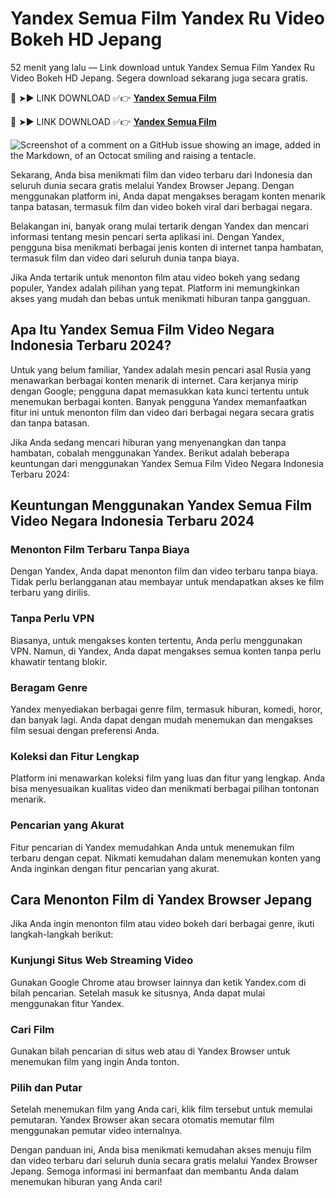 # Yandex Semua Film Yandex Ru Video Bokeh HD Jepang
52 menit yang lalu — Link download untuk Yandex Semua Film Yandex Ru Video Bokeh HD Jepang. Segera download sekarang juga secara gratis.

🔴 ➤► LINK DOWNLOAD ✅👉 **[Yandex Semua Film](https://yandex-semua-film.kkpbalikpapan.id/)**

🔴 ➤► LINK DOWNLOAD ✅👉 **[Yandex Semua Film](https://kkpbalikpapan.id/teknologi/aplikasi/yandex-semua-film/)**

![Screenshot of a comment on a GitHub issue showing an image, added in the Markdown, of an Octocat smiling and raising a tentacle.](https://yandex-semua-film.kkpbalikpapan.id/wp-content/uploads/2024/07/Yandex-Semua-Film.jpg)

Sekarang, Anda bisa menikmati film dan video terbaru dari Indonesia dan seluruh dunia secara gratis melalui Yandex Browser Jepang. Dengan menggunakan platform ini, Anda dapat mengakses beragam konten menarik tanpa batasan, termasuk film dan video bokeh viral dari berbagai negara.

Belakangan ini, banyak orang mulai tertarik dengan Yandex dan mencari informasi tentang mesin pencari serta aplikasi ini. Dengan Yandex, pengguna bisa menikmati berbagai jenis konten di internet tanpa hambatan, termasuk film dan video dari seluruh dunia tanpa biaya.

Jika Anda tertarik untuk menonton film atau video bokeh yang sedang populer, Yandex adalah pilihan yang tepat. Platform ini memungkinkan akses yang mudah dan bebas untuk menikmati hiburan tanpa gangguan.

## Apa Itu Yandex Semua Film Video Negara Indonesia Terbaru 2024?

Untuk yang belum familiar, Yandex adalah mesin pencari asal Rusia yang menawarkan berbagai konten menarik di internet. Cara kerjanya mirip dengan Google; pengguna dapat memasukkan kata kunci tertentu untuk menemukan berbagai konten. Banyak pengguna Yandex memanfaatkan fitur ini untuk menonton film dan video dari berbagai negara secara gratis dan tanpa batasan.

Jika Anda sedang mencari hiburan yang menyenangkan dan tanpa hambatan, cobalah menggunakan Yandex. Berikut adalah beberapa keuntungan dari menggunakan Yandex Semua Film Video Negara Indonesia Terbaru 2024:

## Keuntungan Menggunakan Yandex Semua Film Video Negara Indonesia Terbaru 2024

### Menonton Film Terbaru Tanpa Biaya

Dengan Yandex, Anda dapat menonton film dan video terbaru tanpa biaya. Tidak perlu berlangganan atau membayar untuk mendapatkan akses ke film terbaru yang dirilis.

### Tanpa Perlu VPN

Biasanya, untuk mengakses konten tertentu, Anda perlu menggunakan VPN. Namun, di Yandex, Anda dapat mengakses semua konten tanpa perlu khawatir tentang blokir.

### Beragam Genre

Yandex menyediakan berbagai genre film, termasuk hiburan, komedi, horor, dan banyak lagi. Anda dapat dengan mudah menemukan dan mengakses film sesuai dengan preferensi Anda.

### Koleksi dan Fitur Lengkap

Platform ini menawarkan koleksi film yang luas dan fitur yang lengkap. Anda bisa menyesuaikan kualitas video dan menikmati berbagai pilihan tontonan menarik.

### Pencarian yang Akurat

Fitur pencarian di Yandex memudahkan Anda untuk menemukan film terbaru dengan cepat. Nikmati kemudahan dalam menemukan konten yang Anda inginkan dengan fitur pencarian yang akurat.

## Cara Menonton Film di Yandex Browser Jepang

Jika Anda ingin menonton film atau video bokeh dari berbagai genre, ikuti langkah-langkah berikut:

### Kunjungi Situs Web Streaming Video

Gunakan Google Chrome atau browser lainnya dan ketik Yandex.com di bilah pencarian. Setelah masuk ke situsnya, Anda dapat mulai menggunakan fitur Yandex.

### Cari Film

Gunakan bilah pencarian di situs web atau di Yandex Browser untuk menemukan film yang ingin Anda tonton.

### Pilih dan Putar

Setelah menemukan film yang Anda cari, klik film tersebut untuk memulai pemutaran. Yandex Browser akan secara otomatis memutar film menggunakan pemutar video internalnya.

Dengan panduan ini, Anda bisa menikmati kemudahan akses menuju film dan video terbaru dari seluruh dunia secara gratis melalui Yandex Browser Jepang. Semoga informasi ini bermanfaat dan membantu Anda dalam menemukan hiburan yang Anda cari!
